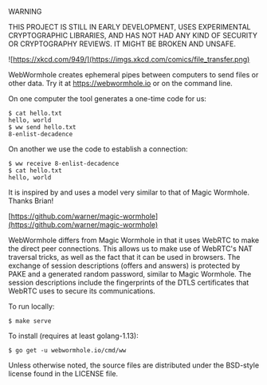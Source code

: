 WARNING

THIS PROJECT IS STILL IN EARLY DEVELOPMENT, USES EXPERIMENTAL
CRYPTOGRAPHIC LIBRARIES, AND HAS NOT HAD ANY KIND OF SECURITY OR
CRYPTOGRAPHY REVIEWS. IT MIGHT BE BROKEN AND UNSAFE.

![https://xkcd.com/949/](https://imgs.xkcd.com/comics/file_transfer.png)

WebWormhole creates ephemeral pipes between computers to send files
or other data. Try it at https://webwormhole.io or on the command
line.

On one computer the tool generates a one-time code for us:

    $ cat hello.txt
    hello, world
    $ ww send hello.txt
    8-enlist-decadence

On another we use the code to establish a connection:

    $ ww receive 8-enlist-decadence
    $ cat hello.txt
    hello, world

It is inspired by and uses a model very similar to that of Magic
Wormhole. Thanks Brian!

[https://github.com/warner/magic-wormhole](https://github.com/warner/magic-wormhole)

WebWormhole differs from Magic Wormhole in that it uses WebRTC
to make the direct peer connections. This allows us to make use of
WebRTC's NAT traversal tricks, as well as the fact that it can be
used in browsers. The exchange of session descriptions (offers and
answers) is protected by PAKE and a generated random password,
similar to Magic Wormhole. The session descriptions include the
fingerprints of the DTLS certificates that WebRTC uses to secure
its communications.

To run locally:

    $ make serve

To install (requires at least golang-1.13):

    $ go get -u webwormhole.io/cmd/ww

Unless otherwise noted, the source files are distributed under the
BSD-style license found in the LICENSE file.
